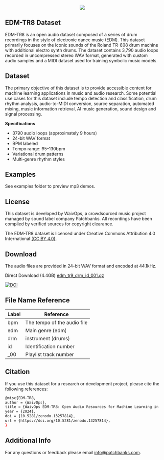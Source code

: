 <p align="center">
  <img src="https://user-images.githubusercontent.com/115654234/213008369-a3a3cc5b-498d-47ea-bd36-4569ce6c4e51.png">
</p>

## EDM-TR8 Dataset

EDM-TR8 is an open audio dataset composed of a series of drum recordings in the style of electronic dance music (EDM). This dataset primarily focuses on the iconic sounds of the Roland TR-808 drum machine with additional electro synth drums. The dataset contains 3,790 audio loops recorded in uncompressed stereo WAV format, generated with custom audio samples and a MIDI dataset used for training symbolic music models.

## Dataset

The primary objective of this dataset is to provide accessible content for machine learning applications in music and audio research. Some potential use cases for this dataset include tempo detection and classification, drum rhythm analysis, audio-to-MIDI conversion, source separation, automated mixing, music information retrieval, AI music generation, sound design and signal processing.

**Specifications**

- 3790 audio loops (approximately 9 hours)
- 24-bit WAV format
- BPM labeled
- Tempo range: 95–130bpm
- Variational drum patterns
- Multi-genre rhythm styles

## Examples

See examples folder to preview mp3 demos.


## License

This dataset is developed by WaivOps, a crowdsourced music project managed by sound label company Patchbanks. All recordings have been compiled by verified sources for copyright clearance.

The EDM-TR8 dataset is licensed under Creative Commons Attribution 4.0 International [(CC BY 4.0)](https://creativecommons.org/licenses/by/4.0/).
## Download

The audio files are provided in 24-bit WAV format and encoded at 44.1kHz.

Direct Download (4.4GB) [edm_tr9_drm_id_001.gz](https://zenodo.org/records/13257814/files/edm_tr8_drm_id_001-0013_wav.tar.gz?download=1)

[![DOI](https://zenodo.org/badge/DOI/10.5281/zenodo.13257814.svg)](https://doi.org/10.5281/zenodo.13257814)
## File Name Reference

| **Label**             | **Reference**                                                  |
| ----------------- | ------------------------------------------------------------------ |
| bpm  | The tempo of the audio file|
| edm | Main genre (edm)|
| drm | instrument (drums)|
| id | Identification number|
| _00 | Playlist track number|

## Citation

If you use this dataset for a research or development project, please cite the following references:
```bash
@misc{EDM-TR8,
author = {WaivOps},
title = {WaivOps EDM-TR8: Open Audio Resources for Machine Learning in Music},
year = {2024},
doi = {10.5281/zenodo.13257814},
url = {https://doi.org/10.5281/zenodo.13257814},
}
```
## Additional Info

For any questions or feedback please email info@patchbanks.com.
